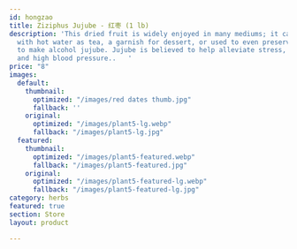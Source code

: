 ```yaml
---
id: hongzao
title: Ziziphus Jujube - 红枣 (1 lb)
description: 'This dried fruit is widely enjoyed in many mediums; it can be consumed
  with hot water as tea, a garnish for dessert, or used to even preserved in alcohol
  to make alcohol jujube. Jujube is believed to help alleviate stress, constipation,
  and high blood pressure..   '
price: "8"
images:
  default:
    thumbnail:
      optimized: "/images/red dates thumb.jpg"
      fallback: ''
    original:
      optimized: "/images/plant5-lg.webp"
      fallback: "/images/plant5-lg.jpg"
  featured:
    thumbnail:
      optimized: "/images/plant5-featured.webp"
      fallback: "/images/plant5-featured.jpg"
    original:
      optimized: "/images/plant5-featured-lg.webp"
      fallback: "/images/plant5-featured-lg.jpg"
category: herbs
featured: true
section: Store
layout: product

---
```

